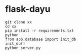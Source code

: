 # flask-dayu
    git clone xx
    cd xx
    pip install -r requirements.txt
    python
    from app.database import init_db
    init_db()
    python server.py
